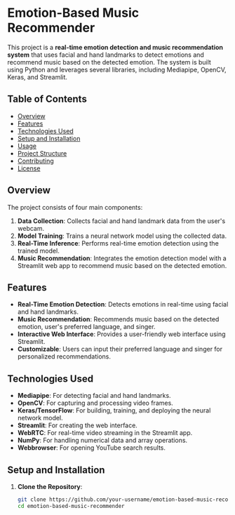 # Emotion-Based Music Recommender

This project is a **real-time emotion detection and music recommendation system** that uses facial and hand landmarks to detect emotions and recommend music based on the detected emotion. The system is built using Python and leverages several libraries, including Mediapipe, OpenCV, Keras, and Streamlit.

## Table of Contents
- [Overview](#overview)
- [Features](#features)
- [Technologies Used](#technologies-used)
- [Setup and Installation](#setup-and-installation)
- [Usage](#usage)
- [Project Structure](#project-structure)
- [Contributing](#contributing)
- [License](#license)

## Overview

The project consists of four main components:
1. **Data Collection**: Collects facial and hand landmark data from the user's webcam.
2. **Model Training**: Trains a neural network model using the collected data.
3. **Real-Time Inference**: Performs real-time emotion detection using the trained model.
4. **Music Recommendation**: Integrates the emotion detection model with a Streamlit web app to recommend music based on the detected emotion.

## Features

- **Real-Time Emotion Detection**: Detects emotions in real-time using facial and hand landmarks.
- **Music Recommendation**: Recommends music based on the detected emotion, user's preferred language, and singer.
- **Interactive Web Interface**: Provides a user-friendly web interface using Streamlit.
- **Customizable**: Users can input their preferred language and singer for personalized recommendations.

## Technologies Used

- **Mediapipe**: For detecting facial and hand landmarks.
- **OpenCV**: For capturing and processing video frames.
- **Keras/TensorFlow**: For building, training, and deploying the neural network model.
- **Streamlit**: For creating the web interface.
- **WebRTC**: For real-time video streaming in the Streamlit app.
- **NumPy**: For handling numerical data and array operations.
- **Webbrowser**: For opening YouTube search results.

## Setup and Installation

1. **Clone the Repository**:
   ```bash
   git clone https://github.com/your-username/emotion-based-music-recommender.git
   cd emotion-based-music-recommender
